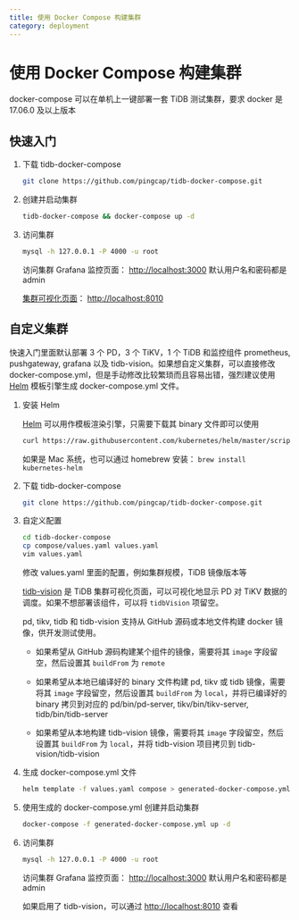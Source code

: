 ```yaml
---
title: 使用 Docker Compose 构建集群
category: deployment
---
```


# 使用 Docker Compose 构建集群

docker-compose 可以在单机上一键部署一套 TiDB 测试集群，要求 docker 是 17.06.0 及以上版本

## 快速入门

1. 下载 tidb-docker-compose

    ```bash
    git clone https://github.com/pingcap/tidb-docker-compose.git
    ```

2. 创建并启动集群

    ```bash
    tidb-docker-compose && docker-compose up -d
    ```

3. 访问集群

    ```bash
    mysql -h 127.0.0.1 -P 4000 -u root
    ```

    访问集群 Grafana 监控页面： <http://localhost:3000> 默认用户名和密码都是 admin

    [集群可视化页面](https://github.com/tidb-vision)： <http://localhost:8010>

## 自定义集群

快速入门里面默认部署 3 个 PD，3 个 TiKV，1 个 TiDB 和监控组件 prometheus, pushgateway, grafana 以及 tidb-vision。如果想自定义集群，可以直接修改 docker-compose.yml，但是手动修改比较繁琐而且容易出错，强烈建议使用 [Helm](https://helm.sh) 模板引擎生成 docker-compose.yml 文件。

1. 安装 Helm

    [Helm](https://helm.sh) 可以用作模板渲染引擎，只需要下载其 binary 文件即可以使用

    ```bash
    curl https://raw.githubusercontent.com/kubernetes/helm/master/scripts/get | bash
    ```

    如果是 Mac 系统，也可以通过 homebrew 安装： `brew install kubernetes-helm`

2. 下载 tidb-docker-compose

    ```bash
    git clone https://github.com/pingcap/tidb-docker-compose.git
    ```

3. 自定义配置

    ```bash
    cd tidb-docker-compose
    cp compose/values.yaml values.yaml
    vim values.yaml
    ```

    修改 values.yaml 里面的配置，例如集群规模，TiDB 镜像版本等

    [tidb-vision](https://github.com/pingcap/tidb-vision) 是 TiDB 集群可视化页面，可以可视化地显示 PD 对 TiKV 数据的调度。如果不想部署该组件，可以将 `tidbVision` 项留空。

    pd, tikv, tidb 和 tidb-vision 支持从 GitHub 源码或本地文件构建 docker 镜像，供开发测试使用。

    - 如果希望从 GitHub 源码构建某个组件的镜像，需要将其 `image` 字段留空，然后设置其 `buildFrom` 为 `remote`

    - 如果希望从本地已编译好的 binary 文件构建 pd, tikv 或 tidb 镜像，需要将其 `image` 字段留空，然后设置其 `buildFrom` 为 `local`，并将已编译好的 binary 拷贝到对应的 pd/bin/pd-server, tikv/bin/tikv-server, tidb/bin/tidb-server

    - 如果希望从本地构建 tidb-vision 镜像，需要将其 `image` 字段留空，然后设置其 `buildFrom` 为 `local`，并将 tidb-vision 项目拷贝到 tidb-vision/tidb-vision

4. 生成 docker-compose.yml 文件

    ```bash
    helm template -f values.yaml compose > generated-docker-compose.yml
    ```

5. 使用生成的 docker-compose.yml 创建并启动集群

    ```bash
    docker-compose -f generated-docker-compose.yml up -d
    ```

6. 访问集群

    ```bash
    mysql -h 127.0.0.1 -P 4000 -u root
    ```

    访问集群 Grafana 监控页面： <http://localhost:3000> 默认用户名和密码都是 admin

    如果启用了 tidb-vision，可以通过 <http://localhost:8010> 查看
